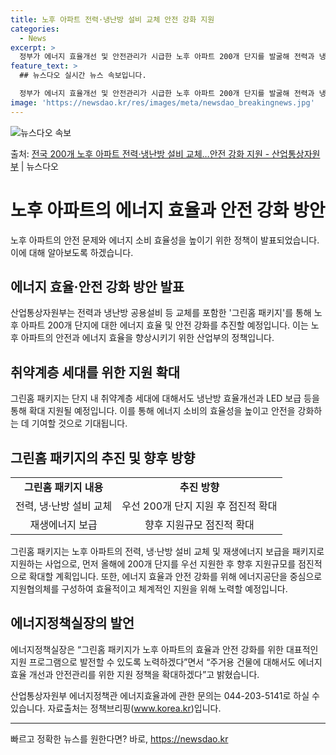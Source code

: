 ```yaml
---
title: 노후 아파트 전력·냉난방 설비 교체 안전 강화 지원
categories:
  - News
excerpt: >
  정부가 에너지 효율개선 및 안전관리가 시급한 노후 아파트 200개 단지를 발굴해 전력과 냉난방 공용설비 등 …
feature_text: >
  ## 뉴스다오 실시간 뉴스 속보입니다.

  정부가 에너지 효율개선 및 안전관리가 시급한 노후 아파트 200개 단지를 발굴해 전력과 냉난방 공용설비 등 …
image: 'https://newsdao.kr/res/images/meta/newsdao_breakingnews.jpg'
---
```


![뉴스다오 속보](https://newsdao.kr/res/images/meta/newsdao_breakingnews.jpg)

<p>출처: <a href="https://newsdao.kr/3753" rel="dofollow">전국 200개 노후 아파트 전력·냉난방 설비 교체…안전 강화 지원 - 산업통상자원부</a> | 뉴스다오</p>

<h1>노후 아파트의 에너지 효율과 안전 강화 방안</h1>

<p data-ke-size="size16">노후 아파트의 안전 문제와 에너지 소비 효율성을 높이기 위한 정책이 발표되었습니다. 이에 대해 알아보도록 하겠습니다.</p>

<h2 data-ke-size="size26">에너지 효율·안전 강화 방안 발표</h2>

<p data-ke-size="size16">산업통상자원부는 전력과 냉난방 공용설비 등 교체를 포함한 '그린홈 패키지'를 통해 노후 아파트 200개 단지에 대한 에너지 효율 및 안전 강화를 추진할 예정입니다. 이는 노후 아파트의 안전과 에너지 효율을 향상시키기 위한 산업부의 정책입니다.</p>

<h2 data-ke-size="size26">취약계층 세대를 위한 지원 확대</h2>

<p data-ke-size="size16">그린홈 패키지는 단지 내 취약계층 세대에 대해서도 냉난방 효율개선과 LED 보급 등을 통해 확대 지원될 예정입니다. 이를 통해 에너지 소비의 효율성을 높이고 안전을 강화하는 데 기여할 것으로 기대됩니다.</p>

<h2 data-ke-size="size26">그린홈 패키지의 추진 및 향후 방향</h2>

<table>
  <tr>
    <td style="text-align: center; height: 17px;"><b>그린홈 패키지 내용</b></td>
    <td style="text-align: center; height: 17px;"><b>추진 방향</b></td>
  </tr>
  <tr>
    <td style="text-align: center; height: 17px;">전력, 냉·난방 설비 교체</td>
    <td style="text-align: center; height: 17px;">우선 200개 단지 지원 후 점진적 확대</td>
  </tr>
  <tr>
    <td style="text-align: center; height: 17px;">재생에너지 보급</td>
    <td style="text-align: center; height: 17px;">향후 지원규모 점진적 확대</td>
  </tr>
</table>

<p data-ke-size="size16">그린홈 패키지는 노후 아파트의 전력, 냉·난방 설비 교체 및 재생에너지 보급을 패키지로 지원하는 사업으로, 먼저 올해에 200개 단지를 우선 지원한 후 향후 지원규모를 점진적으로 확대할 계획입니다. 또한, 에너지 효율과 안전 강화를 위해 에너지공단을 중심으로 지원협의체를 구성하여 효율적이고 체계적인 지원을 위해 노력할 예정입니다.</p>

<h2 data-ke-size="size26">에너지정책실장의 발언</h2>

<p data-ke-size="size16">에너지정책실장은 “그린홈 패키지가 노후 아파트의 효율과 안전 강화를 위한 대표적인 지원 프로그램으로 발전할 수 있도록 노력하겠다”면서 “주거용 건물에 대해서도 에너지 효율 개선과 안전관리를 위한 지원 정책을 확대하겠다”고 밝혔습니다.</p>

<p data-ke-size="size16">산업통상자원부 에너지정책관 에너지효율과에 관한 문의는 044-203-5141로 하실 수 있습니다. 자료출처는 정책브리핑(<a href="https://www.korea.kr">www.korea.kr</a>)입니다.</p>

<hr> 

빠르고 정확한 뉴스를 원한다면? 바로, <a href="https://newsdao.kr" rel="dofollow">https://newsdao.kr</a>


